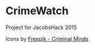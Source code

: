 # CrimeWatch
Project for JacobsHack 2015

Icons by [Freepik - Criminal Minds](http://www.flaticon.com/authors/freepik)
